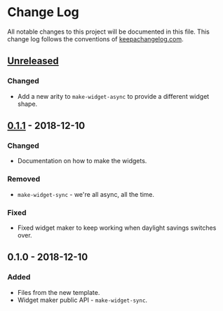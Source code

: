 # Change Log
All notable changes to this project will be documented in this file. This change log follows the conventions of [keepachangelog.com](http://keepachangelog.com/).

## [Unreleased]
### Changed
- Add a new arity to `make-widget-async` to provide a different widget shape.

## [0.1.1] - 2018-12-10
### Changed
- Documentation on how to make the widgets.

### Removed
- `make-widget-sync` - we're all async, all the time.

### Fixed
- Fixed widget maker to keep working when daylight savings switches over.

## 0.1.0 - 2018-12-10
### Added
- Files from the new template.
- Widget maker public API - `make-widget-sync`.

[Unreleased]: https://github.com/your-name/ten/compare/0.1.1...HEAD
[0.1.1]: https://github.com/your-name/ten/compare/0.1.0...0.1.1
